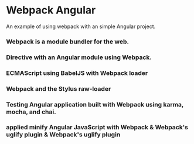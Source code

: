 # Webpack Angular

An example of using webpack with an simple Angular project.

### Webpack is a module bundler for the web.
### Directive with an Angular module using Webpack.
###  ECMAScript using BabelJS with Webpack loader
### Webpack and the Stylus raw-loader
### Testing Angular application built with Webpack using karma, mocha, and chai.
### applied minify Angular JavaScript with Webpack & Webpack's uglify plugin & Webpack's uglify plugin



